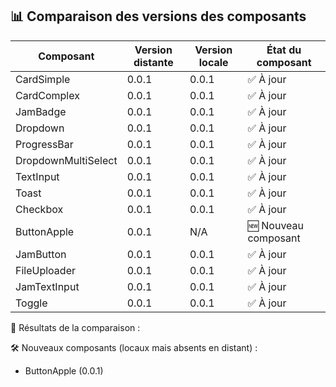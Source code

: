 
## 📊 Comparaison des versions des composants

| Composant                      | Version distante     | Version locale       | État du composant        |
|--------------------------------|----------------------|----------------------|---------------------------|
| CardSimple                     | 0.0.1                | 0.0.1                | ✅ À jour               |
| CardComplex                    | 0.0.1                | 0.0.1                | ✅ À jour               |
| JamBadge                       | 0.0.1                | 0.0.1                | ✅ À jour               |
| Dropdown                       | 0.0.1                | 0.0.1                | ✅ À jour               |
| ProgressBar                    | 0.0.1                | 0.0.1                | ✅ À jour               |
| DropdownMultiSelect            | 0.0.1                | 0.0.1                | ✅ À jour               |
| TextInput                      | 0.0.1                | 0.0.1                | ✅ À jour               |
| Toast                          | 0.0.1                | 0.0.1                | ✅ À jour               |
| Checkbox                       | 0.0.1                | 0.0.1                | ✅ À jour               |
| ButtonApple                    | 0.0.1                | N/A                  | 🆕 Nouveau composant    |
| JamButton                      | 0.0.1                | 0.0.1                | ✅ À jour               |
| FileUploader                   | 0.0.1                | 0.0.1                | ✅ À jour               |
| JamTextInput                   | 0.0.1                | 0.0.1                | ✅ À jour               |
| Toggle                         | 0.0.1                | 0.0.1                | ✅ À jour               |


📍 Résultats de la comparaison :

🛠️  Nouveaux composants (locaux mais absents en distant) :
- ButtonApple (0.0.1)
